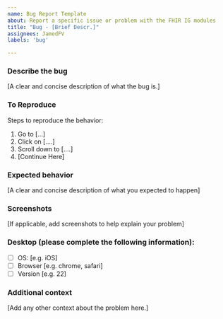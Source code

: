 ```yaml
---
name: Bug Report Template
about: Report a specific issue or problem with the FHIR IG modules
title: "Bug - [Brief Descr.]"
assignees: JamedFV
labels: 'bug'

---
```


### Describe the bug
[A clear and concise description of what the bug is.]

### To Reproduce
Steps to reproduce the behavior:
1. Go to [...]
2. Click on [....]
3. Scroll down to [....]
4. [Continue Here] 

### Expected behavior
[A clear and concise description of what you expected to happen]

### Screenshots
[If applicable, add screenshots to help explain your problem]

### Desktop (please complete the following information):
 - [ ] OS: [e.g. iOS]
 - [ ] Browser [e.g. chrome, safari]
 - [ ] Version [e.g. 22]

### Additional context
[Add any other context about the problem here.]
